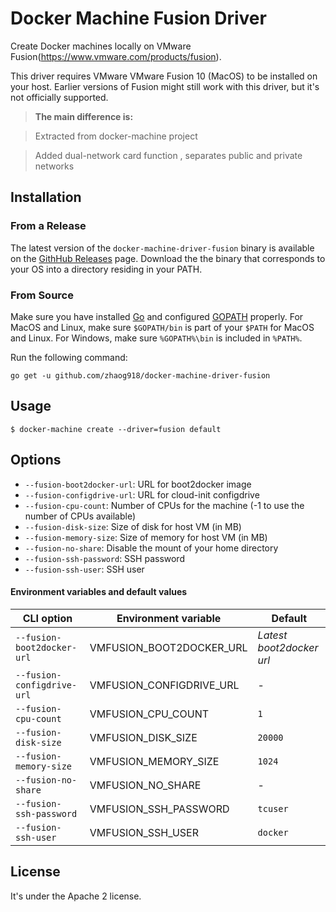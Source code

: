 
# Docker Machine Fusion Driver

Create Docker machines locally on VMware Fusion(https://www.vmware.com/products/fusion).

This driver requires VMware VMware Fusion 10 (MacOS)
to be installed on your host. Earlier versions of Fusion might still work
with this driver, but it's not officially supported.

> **The main difference is:**

> Extracted from docker-machine project

> Added dual-network card function , separates public and private networks

## Installation

### From a Release

The latest version of the `docker-machine-driver-fusion` binary is available on the
[GithHub Releases](https://github.com/zhaog918/docker-machine-driver-fusion/releases) page.
Download the the binary that corresponds to your OS into a directory residing in your PATH.

### From Source

Make sure you have installed [Go](http://www.golang.org) and configured [GOPATH](http://golang.org/doc/code.html#GOPATH)
properly. For MacOS and Linux, make sure `$GOPATH/bin` is part of your `$PATH` for MacOS and Linux.
For Windows, make sure `%GOPATH%\bin` is included in `%PATH%`.

Run the following command:

```shell
go get -u github.com/zhaog918/docker-machine-driver-fusion
```


## Usage

```shell
$ docker-machine create --driver=fusion default
```


## Options

- `--fusion-boot2docker-url`: URL for boot2docker image
- `--fusion-configdrive-url`: URL for cloud-init configdrive
- `--fusion-cpu-count`: Number of CPUs for the machine (-1 to use the number of CPUs available)
- `--fusion-disk-size`: Size of disk for host VM (in MB)
- `--fusion-memory-size`: Size of memory for host VM (in MB)
- `--fusion-no-share`: Disable the mount of your home directory
- `--fusion-ssh-password`: SSH password
- `--fusion-ssh-user`: SSH user

#### Environment variables and default values

| CLI option                 | Environment variable   | Default                  |
|----------------------------|------------------------|--------------------------|
| `--fusion-boot2docker-url` | VMFUSION_BOOT2DOCKER_URL | *Latest boot2docker url* |
| `--fusion-configdrive-url` | VMFUSION_CONFIGDRIVE_URL | -                        |
| `--fusion-cpu-count`       | VMFUSION_CPU_COUNT       | `1`                      |
| `--fusion-disk-size`       | VMFUSION_DISK_SIZE       | `20000`                  |
| `--fusion-memory-size`     | VMFUSION_MEMORY_SIZE     | `1024`                   |
| `--fusion-no-share`        | VMFUSION_NO_SHARE        | -                        |
| `--fusion-ssh-password`    | VMFUSION_SSH_PASSWORD    | `tcuser`                 |
| `--fusion-ssh-user`        | VMFUSION_SSH_USER        | `docker`                 |


## License

It's under the Apache 2 license.
